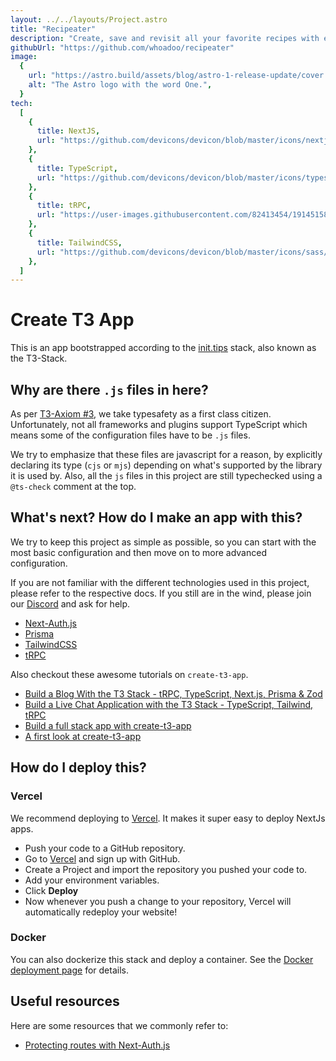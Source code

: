 ```yaml
---
layout: ../../layouts/Project.astro
title: "Recipeater"
description: "Create, save and revisit all your favorite recipes with ease."
githubUrl: "https://github.com/whoadoo/recipeater"
image:
  {
    url: "https://astro.build/assets/blog/astro-1-release-update/cover.jpeg",
    alt: "The Astro logo with the word One.",
  }
tech:
  [
    {
      title: NextJS,
      url: "https://github.com/devicons/devicon/blob/master/icons/nextjs/nextjs-original-wordmark.svg",
    },
    {
      title: TypeScript,
      url: "https://github.com/devicons/devicon/blob/master/icons/typescript/typescript-original.svg",
    },
    {
      title: tRPC,
      url: "https://user-images.githubusercontent.com/82413454/191451583-210c833a-671e-4103-93fd-1004215e39f4.png",
    },
    {
      title: TailwindCSS,
      url: "https://github.com/devicons/devicon/blob/master/icons/sass/sass-original.svg",
    },
  ]
---
```


# Create T3 App

This is an app bootstrapped according to the [init.tips](https://init.tips) stack, also known as the T3-Stack.

## Why are there `.js` files in here?

As per [T3-Axiom #3](https://github.com/t3-oss/create-t3-app/tree/next#3-typesafety-isnt-optional), we take typesafety as a first class citizen. Unfortunately, not all frameworks and plugins support TypeScript which means some of the configuration files have to be `.js` files.

We try to emphasize that these files are javascript for a reason, by explicitly declaring its type (`cjs` or `mjs`) depending on what's supported by the library it is used by. Also, all the `js` files in this project are still typechecked using a `@ts-check` comment at the top.

## What's next? How do I make an app with this?

We try to keep this project as simple as possible, so you can start with the most basic configuration and then move on to more advanced configuration.

If you are not familiar with the different technologies used in this project, please refer to the respective docs. If you still are in the wind, please join our [Discord](https://t3.gg/discord) and ask for help.

- [Next-Auth.js](https://next-auth.js.org)
- [Prisma](https://prisma.io)
- [TailwindCSS](https://tailwindcss.com)
- [tRPC](https://trpc.io)

Also checkout these awesome tutorials on `create-t3-app`.

- [Build a Blog With the T3 Stack - tRPC, TypeScript, Next.js, Prisma & Zod](https://www.youtube.com/watch?v=syEWlxVFUrY)
- [Build a Live Chat Application with the T3 Stack - TypeScript, Tailwind, tRPC](https://www.youtube.com/watch?v=dXRRY37MPuk)
- [Build a full stack app with create-t3-app](https://www.nexxel.dev/blog/ct3a-guestbook)
- [A first look at create-t3-app](https://dev.to/ajcwebdev/a-first-look-at-create-t3-app-1i8f)

## How do I deploy this?

### Vercel

We recommend deploying to [Vercel](https://vercel.com/?utm_source=t3-oss&utm_campaign=oss). It makes it super easy to deploy NextJs apps.

- Push your code to a GitHub repository.
- Go to [Vercel](https://vercel.com/?utm_source=t3-oss&utm_campaign=oss) and sign up with GitHub.
- Create a Project and import the repository you pushed your code to.
- Add your environment variables.
- Click **Deploy**
- Now whenever you push a change to your repository, Vercel will automatically redeploy your website!

### Docker

You can also dockerize this stack and deploy a container. See the [Docker deployment page](https://create-t3-app-nu.vercel.app/en/deployment/docker) for details.

## Useful resources

Here are some resources that we commonly refer to:

- [Protecting routes with Next-Auth.js](https://next-auth.js.org/configuration/nextjs#unstable_getserversession)

